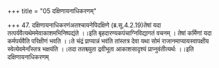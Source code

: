+++
title = "05 दक्षिणायनाधिकरणम्"

+++
47. दक्षिणायनाधिकरणंअतश्चायनेपिदक्षिणे (ब्र.सू.4.2.19)तेषां यदा तत्पर्यवैत्यथेममेवाकाशमभिनिष्पद्यंते ।।इति बृहदारण्यकपंचाग्निविद्यागतं वचनम् । तेषां कर्मिणां यदा कर्मपर्यवैति परिक्षीणं भवति ।।ते चंद्रं प्राप्यान्नं भवंति तांस्तत्र देवा यथा सोमं राजानमाप्यायस्वापक्षीय स्वेत्येवमेनाँस्तत्र भक्षयंति ।।तदा ततश्च्युता द्रवीभूता आकाशसादृश्यं प्राप्नुवंतीत्यर्थः ।।इति दक्षिणायनाधिकरणम्